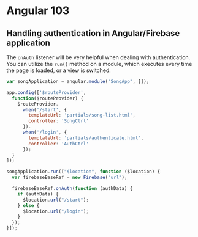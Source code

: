 # Angular 103

## Handling authentication in Angular/Firebase application

The `onAuth` listener will be very helpful when dealing with authentication. You can utilize the `run()` method on a module, which executes every time the page is loaded, or a view is switched.

```js
var songApplication = angular.module("SongApp", []);

app.config(['$routeProvider',
  function($routeProvider) {
    $routeProvider.
      when('/start', {
        templateUrl: 'partials/song-list.html',
        controller: 'SongCtrl'
      }).
      when('/login', {
        templateUrl: 'partials/authenticate.html',
        controller: 'AuthCtrl'
      });
  }
]);

songApplication.run(["$location", function ($location) {
  var firebaseBaseRef = new Firebase("url");

  firebaseBaseRef.onAuth(function (authData) {
    if (authData) {
      $location.url("/start");
    } else {
      $location.url("/login");
    }
  });
}]);
```


